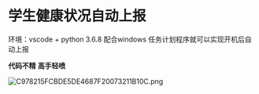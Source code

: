 # 学生健康状况自动上报

环境：vscode + python 3.6.8
配合windows 任务计划程序就可以实现开机后自动上报

**代码不精**
**高手轻喷**

![C978215FCBDE5DE4687F20073211B10C.png](https://i.loli.net/2020/03/02/tsa8cdLB4mjJNWM.png)




